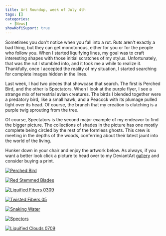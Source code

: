 ```yaml
---
title: Art Roundup, week of July 4th
tags: []
categories:
  - [News]
showKofiSuport: true
---
```

Sometimes you don't notice when you fall into a rut. Ruts aren't exactly a bad thing, but they can get monotonous, either for you or for the people who follow you. When I started liquifying lines, my goal was to craft interesting shapes with those initial scratches of my stylus. Unfortunately, that was the rut I stumbled into, and it took me a while to realize it. Thankfully, once I accepted the reality of my situation, I started searching for complete images hidden in the lines.<!-- more -->

Last week, I had two pieces that showcase that search. The first is Perched Bird, and the other is Spectators. When I look at the purple flyer, I see a strange mix of terrestrial avian creatures. The birds I blended together were a predatory bird, like a small hawk, and a Peacock with its plumage pulled tight over its head. Of course, the branch that my creation is clutching is a purple twig sprouting from the tree.

Of course, Spectators is the second major example of my endeavor to find the bigger picture. The collections of shades in the picture has one mostly complete being circled by the rest of the formless ghosts. This crew is meeting in the depths of the woods, conferring about their latest jaunt into the world of the living.

Hunker down in your chair and enjoy the artwork below. As always, if you want a better look click a picture to head over to my DeviantArt [gallery](https://www.deviantart.com/stevenmeehan/gallery/all) and consider buying a print.

<div class="center">

[![Perched Bird](https://images-wixmp-ed30a86b8c4ca887773594c2.wixmp.com/f/f99a6bf8-c5b7-48b6-ad1d-bbd9283918e7/demo7kh-09ffb403-f66e-4d1d-a714-0f105bd13f71.png/v1/fill/w_1024,h_1446,q_80,strp/perched_bird_by_stevenmeehan_demo7kh-fullview.jpg?token=eyJ0eXAiOiJKV1QiLCJhbGciOiJIUzI1NiJ9.eyJzdWIiOiJ1cm46YXBwOjdlMGQxODg5ODIyNjQzNzNhNWYwZDQxNWVhMGQyNmUwIiwiaXNzIjoidXJuOmFwcDo3ZTBkMTg4OTgyMjY0MzczYTVmMGQ0MTVlYTBkMjZlMCIsIm9iaiI6W1t7ImhlaWdodCI6Ijw9MTQ0NiIsInBhdGgiOiJcL2ZcL2Y5OWE2YmY4LWM1YjctNDhiNi1hZDFkLWJiZDkyODM5MThlN1wvZGVtbzdraC0wOWZmYjQwMy1mNjZlLTRkMWQtYTcxNC0wZjEwNWJkMTNmNzEucG5nIiwid2lkdGgiOiI8PTEwMjQifV1dLCJhdWQiOlsidXJuOnNlcnZpY2U6aW1hZ2Uub3BlcmF0aW9ucyJdfQ.gQ-HoeTGgG80Fvaa74Fgw8dx4SSjNVDqTij_2mgqq18 "Perched Bird")](https://www.deviantart.com/stevenmeehan/art/Perched-Bird-884607569)

</div>

<div class="center">

[![Red Stemmed Blades](https://images-wixmp-ed30a86b8c4ca887773594c2.wixmp.com/f/f99a6bf8-c5b7-48b6-ad1d-bbd9283918e7/demo7tv-394b26af-5ca1-4036-af15-2ca5eb382cf2.png/v1/fill/w_1024,h_1446,q_80,strp/red_stemmed_blades_by_stevenmeehan_demo7tv-fullview.jpg?token=eyJ0eXAiOiJKV1QiLCJhbGciOiJIUzI1NiJ9.eyJzdWIiOiJ1cm46YXBwOjdlMGQxODg5ODIyNjQzNzNhNWYwZDQxNWVhMGQyNmUwIiwiaXNzIjoidXJuOmFwcDo3ZTBkMTg4OTgyMjY0MzczYTVmMGQ0MTVlYTBkMjZlMCIsIm9iaiI6W1t7ImhlaWdodCI6Ijw9MTQ0NiIsInBhdGgiOiJcL2ZcL2Y5OWE2YmY4LWM1YjctNDhiNi1hZDFkLWJiZDkyODM5MThlN1wvZGVtbzd0di0zOTRiMjZhZi01Y2ExLTQwMzYtYWYxNS0yY2E1ZWIzODJjZjIucG5nIiwid2lkdGgiOiI8PTEwMjQifV1dLCJhdWQiOlsidXJuOnNlcnZpY2U6aW1hZ2Uub3BlcmF0aW9ucyJdfQ.UIJxJ4dV-koRa9IecDlgestf5MQ6FrGyVFR4wOlsXVU "Red Stemmed Blades")](https://www.deviantart.com/stevenmeehan/art/Red-Stemmed-Blades-884607907)

</div>

<div class="center">

[![Liquified Fibers 0309](https://images-wixmp-ed30a86b8c4ca887773594c2.wixmp.com/f/f99a6bf8-c5b7-48b6-ad1d-bbd9283918e7/demo7wk-85387273-8d95-4d20-b035-c1c69c549827.png/v1/fill/w_1024,h_726,q_80,strp/liquified_fibers_0309_by_stevenmeehan_demo7wk-fullview.jpg?token=eyJ0eXAiOiJKV1QiLCJhbGciOiJIUzI1NiJ9.eyJzdWIiOiJ1cm46YXBwOjdlMGQxODg5ODIyNjQzNzNhNWYwZDQxNWVhMGQyNmUwIiwiaXNzIjoidXJuOmFwcDo3ZTBkMTg4OTgyMjY0MzczYTVmMGQ0MTVlYTBkMjZlMCIsIm9iaiI6W1t7ImhlaWdodCI6Ijw9NzI2IiwicGF0aCI6IlwvZlwvZjk5YTZiZjgtYzViNy00OGI2LWFkMWQtYmJkOTI4MzkxOGU3XC9kZW1vN3drLTg1Mzg3MjczLThkOTUtNGQyMC1iMDM1LWMxYzY5YzU0OTgyNy5wbmciLCJ3aWR0aCI6Ijw9MTAyNCJ9XV0sImF1ZCI6WyJ1cm46c2VydmljZTppbWFnZS5vcGVyYXRpb25zIl19.TGXm9ccpf4vYz9-BNHtPSkd0BuxgvH8mjEW2aO47iGI "Liquified Fibers 0309")](https://www.deviantart.com/stevenmeehan/art/Liquified-Fibers-0309-884608004)

</div>

<div class="center">

[![Twisted Fibers 05](https://images-wixmp-ed30a86b8c4ca887773594c2.wixmp.com/f/f99a6bf8-c5b7-48b6-ad1d-bbd9283918e7/demo7yc-15984c3c-bbde-4503-a38b-e4ac257b06d9.png/v1/fill/w_1024,h_726,q_80,strp/twisted_fibers_05_by_stevenmeehan_demo7yc-fullview.jpg?token=eyJ0eXAiOiJKV1QiLCJhbGciOiJIUzI1NiJ9.eyJzdWIiOiJ1cm46YXBwOjdlMGQxODg5ODIyNjQzNzNhNWYwZDQxNWVhMGQyNmUwIiwiaXNzIjoidXJuOmFwcDo3ZTBkMTg4OTgyMjY0MzczYTVmMGQ0MTVlYTBkMjZlMCIsIm9iaiI6W1t7ImhlaWdodCI6Ijw9NzI2IiwicGF0aCI6IlwvZlwvZjk5YTZiZjgtYzViNy00OGI2LWFkMWQtYmJkOTI4MzkxOGU3XC9kZW1vN3ljLTE1OTg0YzNjLWJiZGUtNDUwMy1hMzhiLWU0YWMyNTdiMDZkOS5wbmciLCJ3aWR0aCI6Ijw9MTAyNCJ9XV0sImF1ZCI6WyJ1cm46c2VydmljZTppbWFnZS5vcGVyYXRpb25zIl19.LDqEcLjI-PG8JIZE1mGraHYzRx2Jyao6gZJlb5JDdZA "Twisted Fibers 05")](https://www.deviantart.com/stevenmeehan/art/Twisted-Fibers-05-884608068)

</div>

<div class="center">

[![Snaking Water](https://images-wixmp-ed30a86b8c4ca887773594c2.wixmp.com/f/f99a6bf8-c5b7-48b6-ad1d-bbd9283918e7/demo7zv-6f54dc49-e73a-4404-83a5-e117908d20e9.png/v1/fill/w_1024,h_1446,q_80,strp/snaking_water_by_stevenmeehan_demo7zv-fullview.jpg?token=eyJ0eXAiOiJKV1QiLCJhbGciOiJIUzI1NiJ9.eyJzdWIiOiJ1cm46YXBwOjdlMGQxODg5ODIyNjQzNzNhNWYwZDQxNWVhMGQyNmUwIiwiaXNzIjoidXJuOmFwcDo3ZTBkMTg4OTgyMjY0MzczYTVmMGQ0MTVlYTBkMjZlMCIsIm9iaiI6W1t7ImhlaWdodCI6Ijw9MTQ0NiIsInBhdGgiOiJcL2ZcL2Y5OWE2YmY4LWM1YjctNDhiNi1hZDFkLWJiZDkyODM5MThlN1wvZGVtbzd6di02ZjU0ZGM0OS1lNzNhLTQ0MDQtODNhNS1lMTE3OTA4ZDIwZTkucG5nIiwid2lkdGgiOiI8PTEwMjQifV1dLCJhdWQiOlsidXJuOnNlcnZpY2U6aW1hZ2Uub3BlcmF0aW9ucyJdfQ.o31W3t96-25fMRco2s2e1NCf747veM6nJG4QqzfP3XA "Snaking Water")](https://www.deviantart.com/stevenmeehan/art/Snaking-Water-884608123)

</div>

<div class="center">

[![Spectors](https://images-wixmp-ed30a86b8c4ca887773594c2.wixmp.com/f/f99a6bf8-c5b7-48b6-ad1d-bbd9283918e7/demo82n-670daffd-1ec8-4a76-9e2a-289a1b2e2ae0.png/v1/fill/w_1024,h_1446,q_80,strp/spectors_by_stevenmeehan_demo82n-fullview.jpg?token=eyJ0eXAiOiJKV1QiLCJhbGciOiJIUzI1NiJ9.eyJzdWIiOiJ1cm46YXBwOjdlMGQxODg5ODIyNjQzNzNhNWYwZDQxNWVhMGQyNmUwIiwiaXNzIjoidXJuOmFwcDo3ZTBkMTg4OTgyMjY0MzczYTVmMGQ0MTVlYTBkMjZlMCIsIm9iaiI6W1t7ImhlaWdodCI6Ijw9MTQ0NiIsInBhdGgiOiJcL2ZcL2Y5OWE2YmY4LWM1YjctNDhiNi1hZDFkLWJiZDkyODM5MThlN1wvZGVtbzgybi02NzBkYWZmZC0xZWM4LTRhNzYtOWUyYS0yODlhMWIyZTJhZTAucG5nIiwid2lkdGgiOiI8PTEwMjQifV1dLCJhdWQiOlsidXJuOnNlcnZpY2U6aW1hZ2Uub3BlcmF0aW9ucyJdfQ.YbvuZ6jtqdp3MyT8IOgfxCHud6zkoaTNu0_sRuq13HA "Spectors")](https://www.deviantart.com/stevenmeehan/art/Spectors-884608223)

</div>

<div class="center">

[![Liquified Clouds 0709](https://images-wixmp-ed30a86b8c4ca887773594c2.wixmp.com/f/f99a6bf8-c5b7-48b6-ad1d-bbd9283918e7/demo85z-224d333a-3cfa-4a05-baa1-de130a30dacb.png/v1/fill/w_1024,h_726,q_80,strp/liquified_clouds_0709_by_stevenmeehan_demo85z-fullview.jpg?token=eyJ0eXAiOiJKV1QiLCJhbGciOiJIUzI1NiJ9.eyJzdWIiOiJ1cm46YXBwOjdlMGQxODg5ODIyNjQzNzNhNWYwZDQxNWVhMGQyNmUwIiwiaXNzIjoidXJuOmFwcDo3ZTBkMTg4OTgyMjY0MzczYTVmMGQ0MTVlYTBkMjZlMCIsIm9iaiI6W1t7ImhlaWdodCI6Ijw9NzI2IiwicGF0aCI6IlwvZlwvZjk5YTZiZjgtYzViNy00OGI2LWFkMWQtYmJkOTI4MzkxOGU3XC9kZW1vODV6LTIyNGQzMzNhLTNjZmEtNGEwNS1iYWExLWRlMTMwYTMwZGFjYi5wbmciLCJ3aWR0aCI6Ijw9MTAyNCJ9XV0sImF1ZCI6WyJ1cm46c2VydmljZTppbWFnZS5vcGVyYXRpb25zIl19.7qrZs8Sv6iVVnOQvOXLcOAOTE6vVpA18Zdhfayx11FY "Liquified Clouds 0709")](https://www.deviantart.com/stevenmeehan/art/Liquified-Clouds-0709-884608343)

</div>